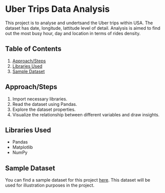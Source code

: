 # Uber Trips Data Analysis

This project is to analyse and undertsand the Uber trips within USA. The dataset has date, longitude, lattitude level of detail. Analysis is aimed to find out the most busy hour, day and location in terms of rides density.

## Table of Contents

1. [Approach/Steps](#approach-steps)
2. [Libraries Used](#libraries-used)
3. [Sample Dataset](#sample-dataset)

## Approach/Steps

1. Import necessary libraries.
2. Read the dataset using Pandas.
3. Explore the dataset properties.
4. Visualize the relationship between different variables and draw insights.

## Libraries Used

- Pandas
- Matplotlib
- NumPy

## Sample Dataset

You can find a sample dataset for this project [here](https://365datascience.com/tutorials/python-tutorials/essential-python-projects/#1). This dataset will be used for illustration purposes in the project.
